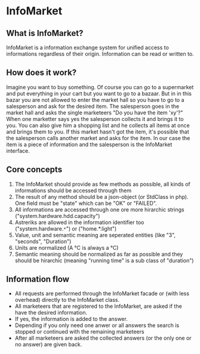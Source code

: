 # InfoMarket

## What is InfoMarket?
InfoMarket is a information exchange system for unified access to informations regardless of their origin. Information can be read or written to.

## How does it work?
Imagine you want to buy something. Of course you can go to a supermarket and put everything in your cart but you want to go to a bazaar. But in in this bazar you are not allowed to enter the market hall so you have to go to a salesperson and ask for the desired item. The salesperson goes in the market hall and asks the single marketeers "Do you have the item 'xy'?" When one marketter says yes the salesperson collects it and brings it to you. You can also give him a shopping list and he collects all items at once and brings them to you. If this market hasn't got the item, it's possible that the salesperson calls another market and asks for the item. In our case the item is a piece of information and the salesperson is the InfoMarket interface. 

## Core concepts
1. The InfoMarket should provide as few methods as possible, all kinds of informations should be accessed through them 
2. The result of any method should be a json-object (or StdClass in php). One field must be "state" which can be "OK" or "FAILED".
3. All informations are accessed through one ore more hirarchic strings ("system.hardware.hdd.capacity") 
4. Astreriks are allowed in the information identifier too ("system.hardware.`*`") or ("home.*.light")
5. Value, unit and semantic meaning are seperated entities (like "3", "seconds", "Duration")
6. Units are normalized (A °C is always a °C)
7. Semantic meaning should be normalized as far as possible and they should be hirarchic (meaning "running time" is a sub class of "duration") 

## Information flow
* All requests are performed through the InfoMarket facade or (with less overhead) directly to the InfoMarket class. 
* All marketeers that are registered to the InfoMarket, are asked if the have the desired information.
* If yes, the information is added to the answer. 
* Depending if you only need one anwer or all answers the search is stopped or continued with the remaining marketeers
* After all marketeers are asked the collected answers (or the only one or no answer) are given back. 
